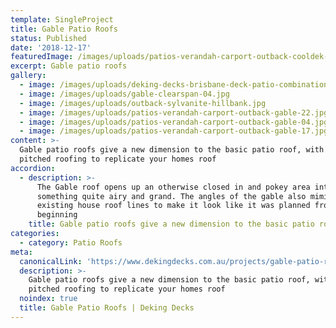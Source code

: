 ```yaml
---
template: SingleProject
title: Gable Patio Roofs
status: Published
date: '2018-12-17'
featuredImage: /images/uploads/patios-verandah-carport-outback-cooldek-19.jpg
excerpt: Gable patio roofs
gallery:
  - image: /images/uploads/deking-decks-brisbane-deck-patio-combination-ideas.jpg
  - image: /images/uploads/gable-clearspan-04.jpg
  - image: /images/uploads/outback-sylvanite-hillbank.jpg
  - image: /images/uploads/patios-verandah-carport-outback-gable-22.jpg
  - image: /images/uploads/patios-verandah-carport-outback-gable-04.jpg
  - image: /images/uploads/patios-verandah-carport-outback-gable-17.jpg
content: >-
  Gable patio roofs give a new dimension to the basic patio roof, with its
  pitched roofing to replicate your homes roof
accordion:
  - description: >-
      The Gable roof opens up an otherwise closed in and pokey area into
      something quite airy and grand. The angles of the gable also mimic the
      existing house roof lines to make it look like it was planned from the
      beginning
    title: Gable patio roofs give a new dimension to the basic patio roof.
categories:
  - category: Patio Roofs
meta:
  canonicalLink: 'https://www.dekingdecks.com.au/projects/gable-patio-roofs/'
  description: >-
    Gable patio roofs give a new dimension to the basic patio roof, with its
    pitched roofing to replicate your homes roof
  noindex: true
  title: Gable Patio Roofs | Deking Decks
---
```


